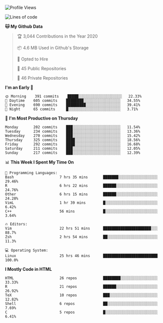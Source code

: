 <!--
```r
install.packages("kguidonimartins")

kguidonimartins::full_name()

  ## "Karlo Guidoni Martins"

kguidonimartins::current_position()

  ## "PhD Student in Ecology & Evolution, UFG, Brazil"

kguidonimartins::interested_in()

  ## $languages
  ## [1] "R" "python" "shell" 
  ##
  ## $topics
  ## [1] "Statistics" "Data Science" "Machine Learning" "Reproducibility"

kguidonimartins::social()

  ## $mail
  ## [1] "kguidonimartins@gmail.com"
  ## 
  ## $twitter
  ## [1] "twitter.com/kguidonimartins"
  ## 
  ## $linkedin
  ## [1] "linkedin.com/in/kguidonimartins"
  ## 
  ## $`personal site`
  ## [1] "karloguidoni.com"

kguidonimartins::location()

  ## # A tibble: 1 x 2
  ##   long   lat
  ##   <dbl> <dbl>
  ## 1 -16.6 -49.3
```
--> 
  
<!--START_SECTION:waka-->
![Profile Views](http://img.shields.io/badge/Profile%20Views-0-blue)

![Lines of code](https://img.shields.io/badge/From%20Hello%20World%20I%27ve%20Written-39.6%20million%20lines%20of%20code-blue)

**🐱 My Github Data** 

> 🏆 3,044 Contributions in the Year 2020
 > 
> 📦 4.6 MB Used in Github's Storage 
 > 
> 💼 Opted to Hire
 > 
> 📜 45 Public Repositories
 > 
> 🔑 46 Private Repositories 

**I'm an Early 🐤** 

```text
🌞 Morning    391 commits    █████░░░░░░░░░░░░░░░░░░░░   22.33% 
🌆 Daytime    605 commits    ████████░░░░░░░░░░░░░░░░░   34.55% 
🌃 Evening    690 commits    █████████░░░░░░░░░░░░░░░░   39.41% 
🌙 Night      65 commits     █░░░░░░░░░░░░░░░░░░░░░░░░   3.71%

```
📅 **I'm Most Productive on Thursday** 

```text
Monday       202 commits    ███░░░░░░░░░░░░░░░░░░░░░░   11.54% 
Tuesday      234 commits    ███░░░░░░░░░░░░░░░░░░░░░░   13.36% 
Wednesday    270 commits    ███░░░░░░░░░░░░░░░░░░░░░░   15.42% 
Thursday     325 commits    ████░░░░░░░░░░░░░░░░░░░░░   18.56% 
Friday       292 commits    ████░░░░░░░░░░░░░░░░░░░░░   16.68% 
Saturday     211 commits    ███░░░░░░░░░░░░░░░░░░░░░░   12.05% 
Sunday       217 commits    ███░░░░░░░░░░░░░░░░░░░░░░   12.39%

```


📊 **This Week I Spent My Time On** 

```text
💬 Programming Languages: 
Bash                     7 hrs 35 mins       ███████░░░░░░░░░░░░░░░░░░   29.46% 
R                        6 hrs 22 mins       ██████░░░░░░░░░░░░░░░░░░░   24.76% 
Other                    6 hrs 15 mins       ██████░░░░░░░░░░░░░░░░░░░   24.28% 
VimL                     1 hr 39 mins        █░░░░░░░░░░░░░░░░░░░░░░░░   6.42% 
C++                      56 mins             █░░░░░░░░░░░░░░░░░░░░░░░░   3.64%

🔥 Editors: 
Vim                      22 hrs 51 mins      ██████████████████████░░░   88.7% 
Zsh                      2 hrs 54 mins       ██░░░░░░░░░░░░░░░░░░░░░░░   11.3%

💻 Operating System: 
Linux                    25 hrs 46 mins      █████████████████████████   100.0%

```

**I Mostly Code in HTML** 

```text
HTML                     26 repos            ████████░░░░░░░░░░░░░░░░░   33.33% 
R                        21 repos            ██████░░░░░░░░░░░░░░░░░░░   26.92% 
TeX                      10 repos            ███░░░░░░░░░░░░░░░░░░░░░░   12.82% 
Shell                    6 repos             ██░░░░░░░░░░░░░░░░░░░░░░░   7.69% 
C                        5 repos             █░░░░░░░░░░░░░░░░░░░░░░░░   6.41%

```



<!--END_SECTION:waka-->

